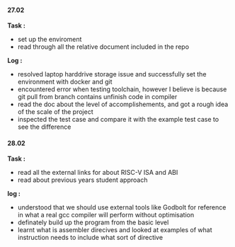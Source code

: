 #### 27.02

**Task :**
- set up the enviroment
- read through all the relative document included in the repo

**Log :**
- resolved laptop harddrive storage issue and successfully set the environment with docker and git
- encountered error when testing toolchain, however I believe is because git pull from branch contains unfinish code in compiler
- read the doc about the level of accomplishements, and got a rough idea of the scale of the project
- inspected the test case and compare it with the example test case to see the difference


#### 28.02

**Task :**
- read all the external links for about RISC-V ISA and ABI
- read about previous years student approach

**log :**
- understood that we should use external tools like Godbolt for reference in what a real gcc compiler will perform without optimisation
- definately build up the program from the basic level
- learnt what is assembler direcives and looked at examples of what instruction needs to include what sort of directive

